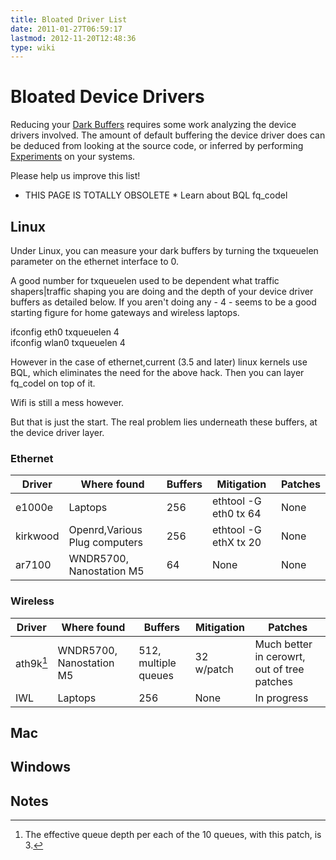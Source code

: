 ```yaml
---
title: Bloated Driver List
date: 2011-01-27T06:59:17
lastmod: 2012-11-20T12:48:36
type: wiki
---
```

Bloated Device Drivers
======================

Reducing your [Dark Buffers](Dark_buffers.md) requires some work analyzing the
device drivers involved. The amount of default buffering the device
driver does can be deduced from looking at the source code, or inferred
by performing [Experiments](Experiments.md) on your systems.

Please help us improve this list!

-   THIS PAGE IS TOTALLY OBSOLETE \* Learn about BQL fq\_codel

Linux
-----

Under Linux, you can measure your dark buffers by turning the txqueuelen
parameter on the ethernet interface to 0.

A good number for txqueuelen used to be dependent what <link>traffic
shapers|traffic shaping</link> you are doing and the depth of your
device driver buffers as detailed below. If you aren't doing any - 4 -
seems to be a good starting figure for home gateways and wireless
laptops.

ifconfig eth0 txqueuelen 4\
ifconfig wlan0 txqueuelen 4

However in the case of ethernet,current (3.5 and later) linux kernels
use BQL, which eliminates the need for the above hack. Then you can
layer fq\_codel on top of it.

Wifi is still a mess however.

But that is just the start. The real problem lies underneath these
buffers, at the device driver layer.

### Ethernet

  Driver    | Where found                    | Buffers  | Mitigation             | Patches
  ----------| -------------------------------| ---------| -----------------------| ---------
  e1000e    | Laptops                        | 256      | ethtool -G eth0 tx 64  | None
  kirkwood  | Openrd,Various Plug computers  | 256      | ethtool -G ethX tx 20  | None
  ar7100    | WNDR5700, Nanostation M5       | 64       | None                   | None

### Wireless

  Driver     | Where found               | Buffers               | Mitigation  | Patches
  -----------| --------------------------| ----------------------| ------------| ---------------------------------------------
  ath9k[^1]  | WNDR5700, Nanostation M5  | 512, multiple queues  | 32 w/patch  | Much better in cerowrt, out of tree patches
  IWL        | Laptops                   | 256                   | None        | In progress

Mac
---

Windows
-------

Notes
-----

[^1]: The effective queue depth per each of the 10 queues, with this
    patch, is 3.
